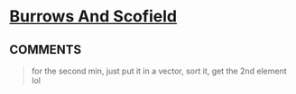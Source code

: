 # [Burrows And Scofield](https://toph.co/p/burrows-and-scofield)

## __COMMENTS__

> for the second min, just put it in a vector, sort it, get the 2nd element lol

